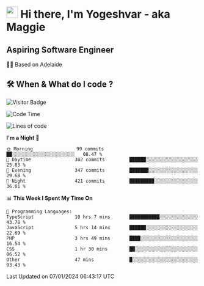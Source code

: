 <h1><img src="https://emojis.slackmojis.com/emojis/images/1531849430/4246/blob-sunglasses.gif?1531849430" width="30"/> Hi there, I'm Yogeshvar - aka Maggie</h1>

## Aspiring Software Engineer
🏂🏻  Based on Adelaide 

## 🛠 When & What do I code ?  

![Visitor Badge](https://visitor-badge.feriirawann.repl.co?username=yogeshvar&repo=yogeshvar&label=Visitors&style=plastic&color=%23457BFF&contentType=svg)

<!--START_SECTION:waka-->
![Code Time](http://img.shields.io/badge/Code%20Time-2%2C511%20hrs%2043%20mins-blue)

![Lines of code](https://img.shields.io/badge/From%20Hello%20World%20I%27ve%20Written-4.0%20million%20lines%20of%20code-blue)

**I'm a Night 🦉** 

```text
🌞 Morning                99 commits          ██░░░░░░░░░░░░░░░░░░░░░░░   08.47 % 
🌆 Daytime                302 commits         ██████░░░░░░░░░░░░░░░░░░░   25.83 % 
🌃 Evening                347 commits         ███████░░░░░░░░░░░░░░░░░░   29.68 % 
🌙 Night                  421 commits         █████████░░░░░░░░░░░░░░░░   36.01 % 
```


📊 **This Week I Spent My Time On** 

```text
💬 Programming Languages: 
TypeScript               10 hrs 7 mins       ███████████░░░░░░░░░░░░░░   43.78 % 
JavaScript               5 hrs 14 mins       ██████░░░░░░░░░░░░░░░░░░░   22.69 % 
PHP                      3 hrs 49 mins       ████░░░░░░░░░░░░░░░░░░░░░   16.54 % 
CSS                      1 hr 30 mins        ██░░░░░░░░░░░░░░░░░░░░░░░   06.52 % 
Other                    47 mins             █░░░░░░░░░░░░░░░░░░░░░░░░   03.43 % 
```


 Last Updated on 07/01/2024 06:43:17 UTC
<!--END_SECTION:waka-->
